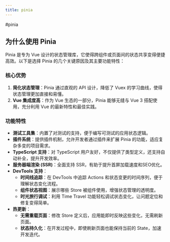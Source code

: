 ```yaml
---
title: pinia
---
```


#pinia

## 为什么使用 Pinia

Pinia 是专为 Vue 设计的状态管理库，它使得跨组件或页面间的状态共享变得便捷高效。以下是选择 Pinia 的几个关键原因及其主要功能特性：

### 核心优势

1. **简化状态管理**：Pinia 通过直观的 API 设计，降低了 Vuex 的学习曲线，使得状态管理更加直接和易懂。
2. **Vue 集成度高**：作为 Vue 生态的一部分，Pinia 能够无缝与 Vue 3 搭配使用，充分利用 Vue 的最新特性和最佳实践。

### 功能特性

- **测试工具集**：内置了对测试的支持，便于编写可测试的应用状态逻辑。
- **插件系统**：提供插件机制，允许开发者通过插件来扩展 Pinia 的功能，适应复杂多变的项目需求。
- **TypeScript 支持**：对 TypeScript 用户友好，不仅提供了类型定义，还支持自动补全，提升开发效率。
- **服务器端渲染 (SSR)**：全面支持 SSR，有助于提升首屏加载速度和SEO优化。
- **DevTools 支持**：
  - **时间线追踪**：在 DevTools 中追踪 Actions 和状态变更的时间序列，便于理解状态变化流程。
  - **组件状态视图**：展示哪些 Store 被组件使用，增强状态管理的透明度。
  - **时光旅行调试**：利用 Time Travel 功能轻松调试状态变化，让问题定位和修复变得简单。
- **热更新**：
  - **无需重载页面**：修改 Store 定义后，应用能即时反映这些变化，无需刷新页面。
  - **状态持久化**：在开发过程中，即使刷新页面也能保持当前的 State，加速开发迭代。

## 
